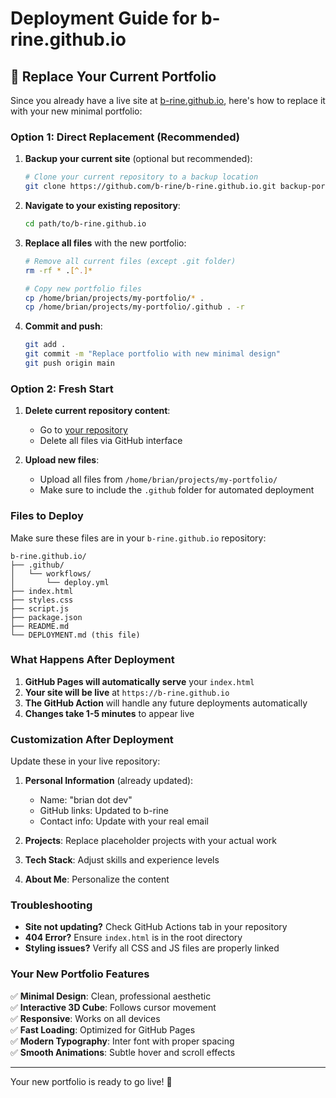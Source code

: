 # Deployment Guide for b-rine.github.io

## 🚀 Replace Your Current Portfolio

Since you already have a live site at [b-rine.github.io](https://b-rine.github.io), here's how to replace it with your new minimal portfolio:

### Option 1: Direct Replacement (Recommended)

1. **Backup your current site** (optional but recommended):
   ```bash
   # Clone your current repository to a backup location
   git clone https://github.com/b-rine/b-rine.github.io.git backup-portfolio
   ```

2. **Navigate to your existing repository**:
   ```bash
   cd path/to/b-rine.github.io
   ```

3. **Replace all files** with the new portfolio:
   ```bash
   # Remove all current files (except .git folder)
   rm -rf * .[^.]*
   
   # Copy new portfolio files
   cp /home/brian/projects/my-portfolio/* .
   cp /home/brian/projects/my-portfolio/.github . -r
   ```

4. **Commit and push**:
   ```bash
   git add .
   git commit -m "Replace portfolio with new minimal design"
   git push origin main
   ```

### Option 2: Fresh Start

1. **Delete current repository content**:
   - Go to [your repository](https://github.com/b-rine/b-rine.github.io)
   - Delete all files via GitHub interface

2. **Upload new files**:
   - Upload all files from `/home/brian/projects/my-portfolio/`
   - Make sure to include the `.github` folder for automated deployment

### Files to Deploy

Make sure these files are in your `b-rine.github.io` repository:

```
b-rine.github.io/
├── .github/
│   └── workflows/
│       └── deploy.yml
├── index.html
├── styles.css
├── script.js
├── package.json
├── README.md
└── DEPLOYMENT.md (this file)
```

### What Happens After Deployment

1. **GitHub Pages will automatically serve** your `index.html`
2. **Your site will be live** at `https://b-rine.github.io`
3. **The GitHub Action** will handle any future deployments automatically
4. **Changes take 1-5 minutes** to appear live

### Customization After Deployment

Update these in your live repository:

1. **Personal Information** (already updated):
   - Name: "brian dot dev"
   - GitHub links: Updated to b-rine
   - Contact info: Update with your real email

2. **Projects**: Replace placeholder projects with your actual work
3. **Tech Stack**: Adjust skills and experience levels
4. **About Me**: Personalize the content

### Troubleshooting

- **Site not updating?** Check GitHub Actions tab in your repository
- **404 Error?** Ensure `index.html` is in the root directory
- **Styling issues?** Verify all CSS and JS files are properly linked

### Your New Portfolio Features

✅ **Minimal Design**: Clean, professional aesthetic  
✅ **Interactive 3D Cube**: Follows cursor movement  
✅ **Responsive**: Works on all devices  
✅ **Fast Loading**: Optimized for GitHub Pages  
✅ **Modern Typography**: Inter font with proper spacing  
✅ **Smooth Animations**: Subtle hover and scroll effects  

---

Your new portfolio is ready to go live! 🎉
